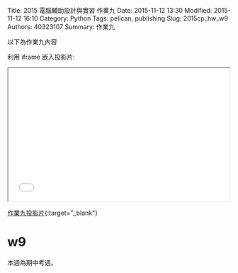 Title: 2015  電腦輔助設計與實習 作業九
Date: 2015-11-12 13:30
Modified: 2015-11-12 16:10
Category: Python
Tags: pelican, publishing
Slug: 2015cp_hw_w9
Authors: 40323107
Summary: 作業九

以下為作業九內容

利用 iframe 嵌入投影片:

<iframe src="simplest9.html" width="500" height="300"></iframe>

[作業九投影片](simplest9.html){:target="_blank"}

w9
============

本週為期中考週。

